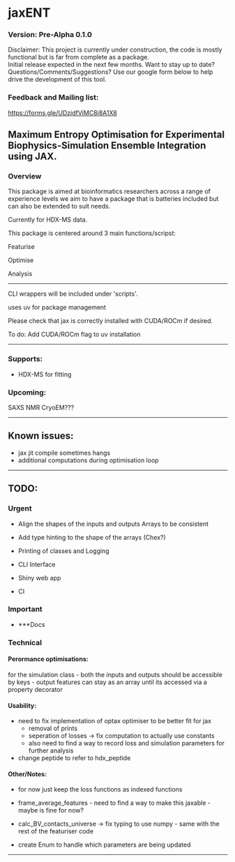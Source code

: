 # jaxENT
### Version: Pre-Alpha 0.1.0 
Disclaimer: This project is currently under construction, the code is mostly functional but is far from complete as a package. \
Initial release expected in the next few months. Want to stay up to date? Questions/Comments/Suggestions? Use our google form below to help drive the development of this tool.

### Feedback and Mailing list: 
https://forms.gle/UDzjdfViMC8i8A1X8



## Maximum Entropy Optimisation for Experimental Biophysics-Simulation Ensemble Integration using JAX.


### Overview 
This package is aimed at bioinformatics researchers across a range of experience levels we aim to have a package that is batteries included but can also be extended to suit needs.

Currently for HDX-MS data.


This package is centered around 3 main functions/scripst:

Featurise

Optimise 

Analysis


---


CLI wrappers will be included under 'scripts'.


uses uv for package management

Please check that jax is correctly installed with CUDA/ROCm if desired.

To do:
Add CUDA/ROCm flag to uv installation


---



### Supports:
- HDX-MS for fitting



### Upcoming:
SAXS
NMR
CryoEM???

---
## Known issues:

- jax jit compile sometimes hangs
- additional computations during optimisation loop



---



## TODO:

### Urgent

- Align the shapes of the inputs and outputs Arrays to be consistent
- Add type hinting to the shape of the arrays (Chex?)

- Printing of classes and Logging
- CLI Interface
- Shiny web app 
- CI

### Important

- ***Docs

### Technical

#### Perormance optimisations:
for the simulation class - both the inputs and outputs should be accessible by keys - output features can stay as an array until its accessed via a property decorator

#### Usability:

- need to fix implementation of optax optimiser to be better fit for jax 
    - removal of prints
    - seperation of losses -> fix computation to actually use constants
    - also need to find a way to record loss and simulation parameters for further analysis 
- change peptide to refer to hdx_peptide



#### Other/Notes:


- for now just keep the loss functions as indexed functions


- frame_average_features - need to find a way to make this jaxable - maybe is fine for now?

- calc_BV_contacts_universe -> fix typing to use numpy - same with the rest of the featuriser code

- create Enum to handle which parameters are being updated

---








